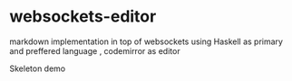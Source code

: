 websockets-editor
=================

markdown implementation in top of websockets using Haskell as primary and preffered language , codemirror as editor

Skeleton demo [](http://organicorange.ro:8003/)
